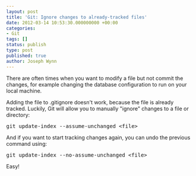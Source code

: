 ```yaml
---
layout: post
title: 'Git: Ignore changes to already-tracked files'
date: 2012-03-14 10:53:30.000000000 +00:00
categories:
- Git
tags: []
status: publish
type: post
published: true
author: Joseph Wynn
---
```


There are often times when you want to modify a file but not commit the changes, for example changing the database configuration to run on your local machine.

Adding the file to .gitignore doesn't work, because the file is already tracked. Luckily, Git will allow you to manually "ignore" changes to a file or directory:

<pre class="no-highlight">git update-index --assume-unchanged &lt;file&gt;</pre>

And if you want to start tracking changes again, you can undo the previous command using:

<pre class="no-highlight">git update-index --no-assume-unchanged &lt;file&gt;</pre>

Easy!